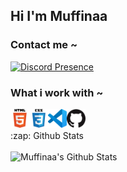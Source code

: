 ## Hi I'm Muffinaa

### Contact me ~
[![Discord Presence](https://lanyard.cnrad.dev/api/374220001743208459)](https://discord.com/users/374220001743208459)
### What i work with ~
<img align="left" alt="HTML5" width="30px" src="https://raw.githubusercontent.com/github/explore/master/topics/html/html.png" />
<img align="left" alt="CSS3" width="30px" src="https://raw.githubusercontent.com/github/explore/master/topics/css/css.png" />
<img align="left" alt="Visual Studio Code" width="30px" src="https://raw.githubusercontent.com/github/explore/master/topics/visual-studio-code/visual-studio-code.png" />
<img align="left" alt="GitHub" width="30px" src="https://raw.githubusercontent.com/github/explore/master/topics/github/github.png" />
<br>
<br>
  <summary>:zap: Github Stats</summary>
  <br>
  <img align="left" alt="Muffinaa's Github Stats" src="https://github-readme-stats.vercel.app/api?username=Muffinaa&show_icons=true&theme=dark&count_private=true"/>
  <br>
  <br>
